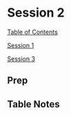 # Session 2

[Table of Contents](../README.md)

[Session 1](session1.md)

[Session 3](session3.md)

## Prep



## Table Notes


